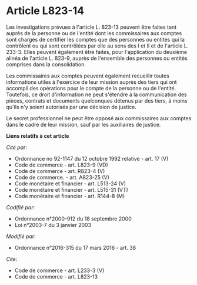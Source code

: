 # Article L823-14

Les investigations prévues à l'article L. 823-13 peuvent être faites tant auprès de la personne ou de l'entité dont les
commissaires aux comptes sont chargés de certifier les comptes que des personnes ou entités qui la contrôlent ou qui sont
contrôlées par elle au sens des I et II et de l'article L. 233-3. Elles peuvent également être faites, pour l'application du
deuxième alinéa de l'article L. 823-9, auprès de l'ensemble des personnes ou entités comprises dans la consolidation. 

Les commissaires aux comptes peuvent également recueillir toutes informations utiles à l'exercice de leur mission auprès des
tiers qui ont accompli des opérations pour le compte de la personne ou de l'entité. Toutefois, ce droit d'information ne peut
s'étendre à la communication des pièces, contrats et documents quelconques détenus par des tiers, à moins qu'ils n'y soient
autorisés par une décision de justice. 

Le secret professionnel ne peut être opposé aux commissaires aux comptes dans le cadre de leur mission, sauf par les
auxiliaires de justice.

**Liens relatifs à cet article**

_Cité par_:

  - Ordonnance no 92-1147 du 12 octobre 1992 relative  - art. 17 (V)
  - Code de commerce - art. L823-9 (VD)
  - Code de commerce - art. R823-4 (V)
  - Code de commerce. - art. A823-25 (V)
  - Code monétaire et financier - art. L513-24 (V)
  - Code monétaire et financier - art. L515-31 (VT)
  - Code monétaire et financier - art. R144-8 (M)

_Codifié par_:

  - Ordonnance n°2000-912 du 18 septembre 2000
  - Loi n°2003-7 du 3 janvier 2003

_Modifié par_:

  - Ordonnance n°2016-315 du 17 mars 2016 - art. 38

_Cite_:

  - Code de commerce - art. L233-3 (V)
  - Code de commerce - art. L823-13
